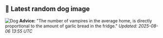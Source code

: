 ## 🐶 Latest random dog image
![Dog](https://images.dog.ceo/breeds/springer-english/n02102040_6763.jpg)
**Advice:** "The number of vampires in the average home, is directly proportional to the amount of garlic bread in the fridge."
*Updated: 2025-08-06 13:55 UTC*
